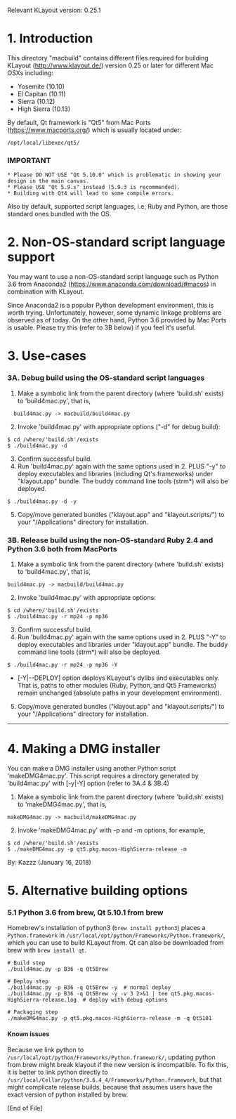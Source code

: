 Relevant KLayout version: 0.25.1

# 1. Introduction
This directory "macbuild" contains different files required for building KLayout (http://www.klayout.de/) version 0.25 or later for different Mac OSXs including:
* Yosemite    (10.10)
* El Capitan  (10.11)
* Sierra      (10.12)
* High Sierra (10.13)

By default, Qt framework is "Qt5" from Mac Ports (https://www.macports.org/) which is usually located under:
```
/opt/local/libexec/qt5/
```

### IMPORTANT
```
* Please DO NOT USE "Qt 5.10.0" which is problematic in showing your design in the main canvas.
* Please USE "Qt 5.9.x" instead (5.9.3 is recommended).
* Building with Qt4 will lead to some compile errors.
```
Also by default, supported script languages, i.e, Ruby and Python, are those standard ones bundled with the OS.

# 2. Non-OS-standard script language support
You may want to use a non-OS-standard script language such as Python 3.6 from Anaconda2 (https://www.anaconda.com/download/#macos) in combination with KLayout.

Since Anaconda2 is a popular Python development environment, this is worth trying.
Unfortunately, however, some dynamic linkage problems are observed as of today.
On the other hand, Python 3.6 provided by Mac Ports is usable.
Please try this (refer to 3B below) if you feel it's useful.

# 3. Use-cases
### 3A. Debug build using the OS-standard script languages
1. Make a symbolic link from the parent directory (where 'build.sh' exists) to
 'build4mac.py', that is,
```
  build4mac.py -> macbuild/build4mac.py
```
2. Invoke 'build4mac.py' with appropriate options ("-d" for debug build):
``` 
$ cd /where/'build.sh'/exists
$ ./build4mac.py -d
```
3. Confirm successful build.
4. Run 'build4mac.py' again with the same options used in 2. PLUS "-y" to deploy executables and libraries (including Qt's frameworks) under "klayout.app" bundle. The buddy command line tools (strm*) will also be deployed.
```
$ ./build4mac.py -d -y
```
5. Copy/move generated bundles ("klayout.app" and "klayout.scripts/") to your "/Applications" directory for installation.

### 3B. Release build using the non-OS-standard Ruby 2.4 and Python 3.6 both from MacPorts
1. Make a symbolic link from the parent directory (where 'build.sh' exists) to 'build4mac.py', that is,
```
build4mac.py -> macbuild/build4mac.py
```
2. Invoke 'build4mac.py' with appropriate options:
```
$ cd /where/'build.sh'/exists
$ ./build4mac.py -r mp24 -p mp36
```
3. Confirm successful build.
4. Run 'build4mac.py' again with the same options used in 2. PLUS "-Y" to deploy executables and libraries under "klayout.app" bundle. The buddy command line tools (strm*) will also be deployed.
```
$ ./build4mac.py -r mp24 -p mp36 -Y
```
* [-Y|--DEPLOY] option deploys KLayout's dylibs and executables only.
That is, paths to other modules (Ruby, Python, and Qt5 Frameworks) remain unchanged (absolute paths in your development environment).

5. Copy/move generated bundles ("klayout.app" and "klayout.scripts/") to your "/Applications" directory for installation.

----

# 4. Making a DMG installer
You can make a DMG installer using another Python script 'makeDMG4mac.py'.
This script requires a directory generated by 'build4mac.py' with [-y|-Y] option (refer to 3A.4 & 3B.4)

1. Make a symbolic link from the parent directory (where 'build.sh' exists) to 'makeDMG4mac.py', that is,
```
makeDMG4mac.py -> macbuild/makeDMG4mac.py
```
2. Invoke 'makeDMG4mac.py' with -p and -m options, for example,
```
$ cd /where/'build.sh'/exists
$ ./makeDMG4mac.py -p qt5.pkg.macos-HighSierra-release -m 
```

By: Kazzz (January 16, 2018)

# 5. Alternative building options
### 5.1 Python 3.6 from brew, Qt 5.10.1 from brew

Homebrew's installation of python3 (`brew install python3`) places a `Python.framework` in `/usr/local/opt/python/Frameworks/Python.framework/`, which you can use to build KLayout from. Qt can also be downloaded from brew with `brew install qt`.

```
# Build step
./build4mac.py -p B36 -q Qt5Brew

# Deploy step
./build4mac.py -p B36 -q Qt5Brew -y  # normal deploy
./build4mac.py -p B36 -q Qt5Brew -y -v 3 2>&1 | tee qt5.pkg.macos-HighSierra-release.log  # deploy with debug options

# Packaging step
./makeDMG4mac.py -p qt5.pkg.macos-HighSierra-release -m -q Qt5101

```

#### Known issues

Because we link python to `/usr/local/opt/python/Frameworks/Python.framework/`, updating python from brew might break klayout if the new version is incompatible. To fix this, it is better to link python directly to `/usr/local/Cellar/python/3.6.4_4/Frameworks/Python.framework`, but that might complicate release builds, because that assumes users have the exact version of python installed by brew.

[End of File] 
